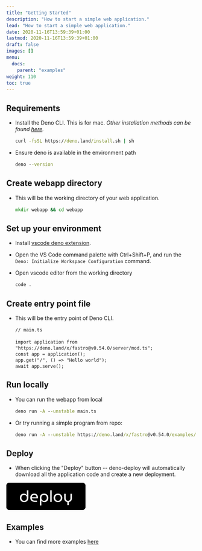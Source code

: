 ```yaml
---
title: "Getting Started"
description: "How to start a simple web application."
lead: "How to start a simple web application."
date: 2020-11-16T13:59:39+01:00
lastmod: 2020-11-16T13:59:39+01:00
draft: false
images: []
menu:
  docs:
    parent: "examples"
weight: 110
toc: true
---
```


## Requirements

- Install the Deno CLI. This is for mac. *Other installation methods can be found [here](https://deno.land/manual@main/getting_started/installation).*

  ```cmd
  curl -fsSL https://deno.land/install.sh | sh
  ```

- Ensure deno is available in the environment path

  ```cmd
  deno --version
  ```

## Create webapp directory

- This will be the working directory of your web application.

  ```cmd
  mkdir webapp && cd webapp
  ```

## Set up your environment

- Install [vscode deno extension](https://marketplace.visualstudio.com/items?itemName=denoland.vscode-deno).
- Open the VS Code command palette with Ctrl+Shift+P, and run the `Deno: Initialize Workspace Configuration` command.

- Open vscode editor from the working directory

  ```cmd
  code .
  ```

## Create entry point file

- This will be the entry point of Deno CLI.

  ```tsx
  // main.ts

  import application from "https://deno.land/x/fastro@v0.54.0/server/mod.ts";
  const app = application();
  app.get("/", () => "Hello world");
  await app.serve();

  ```

## Run locally

- You can run the webapp from local

  ```cmd
  deno run -A --unstable main.ts
  ```

- Or try running a simple program from repo:

  ```cmd
  deno run -A --unstable https://deno.land/x/fastro@v0.54.0/examples/main.ts
  ```

## Deploy

- When clicking the "Deploy" button -- deno-deploy will automatically download all the application code and create a new deployment.

[![alt text](/images/deno-deploy-button.svg)](https://dash.deno.com/new?url=https://deno.land/x/fastro@v0.54.0/examples/main.ts)

## Examples

- You can find more examples [here](https://deno.land/x/fastro/examples)
